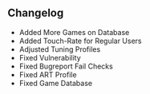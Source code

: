 ## Changelog

- Added More Games on Database
- Added Touch-Rate for Regular Users
- Adjusted Tuning Profiles
- Fixed Vulnerability
- Fixed Bugreport Fail Checks
- Fixed ART Profile
- Fixed Game Database
